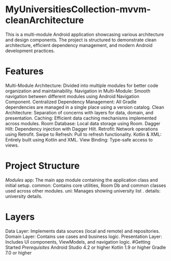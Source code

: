 # MyUniversitiesCollection-mvvm-cleanArchitecture
This is a multi-module Android application showcasing various architecture and design components. The project is structured to demonstrate clean architecture, efficient dependency management, and modern Android development practices.

# Features
Multi-Module Architecture: Divided into multiple modules for better code organization and maintainability.
Navigation in Multi-Module: Smooth navigation between different modules using Android Navigation Component.
Centralized Dependency Management: All Gradle dependencies are managed in a single place using a version catalog.
Clean Architecture: Separation of concerns with layers for data, domain, and presentation.
Caching: Efficient data caching mechanisms implemented across modules.
Room Database: Local data storage using Room.
Dagger Hilt: Dependency injection with Dagger Hilt.
Retrofit: Network operations using Retrofit.
Swipe to Refresh: Pull to refresh functionality.
Kotlin & XML: Entirely built using Kotlin and XML.
View Binding: Type-safe access to views.
# Project Structure
 *Modules*
app: The main app module containing the application class and initial setup.
common: Contains core utilities, Room Db and common classes used across other modules.
uni: Manages showing university list .
details: university details.

# Layers
Data Layer: Implements data sources (local and remote) and repositories.
Domain Layer: Contains use cases and business logic.
Presentation Layer: Includes UI components, ViewModels, and navigation logic.
#Getting Started
*Prerequisites*
Android Studio 4.2 or higher
Kotlin 1.9 or higher
Gradle 7.0 or higher
